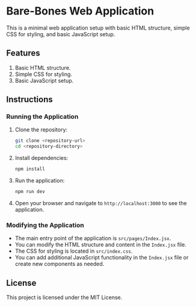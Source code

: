 # Bare-Bones Web Application

This is a minimal web application setup with basic HTML structure, simple CSS for styling, and basic JavaScript setup.

## Features

1. Basic HTML structure.
2. Simple CSS for styling.
3. Basic JavaScript setup.

## Instructions

### Running the Application

1. Clone the repository:
   ```bash
   git clone <repository-url>
   cd <repository-directory>
   ```

2. Install dependencies:
   ```bash
   npm install
   ```

3. Run the application:
   ```bash
   npm run dev
   ```

4. Open your browser and navigate to `http://localhost:3000` to see the application.

### Modifying the Application

- The main entry point of the application is `src/pages/Index.jsx`.
- You can modify the HTML structure and content in the `Index.jsx` file.
- The CSS for styling is located in `src/index.css`.
- You can add additional JavaScript functionality in the `Index.jsx` file or create new components as needed.

## License

This project is licensed under the MIT License.